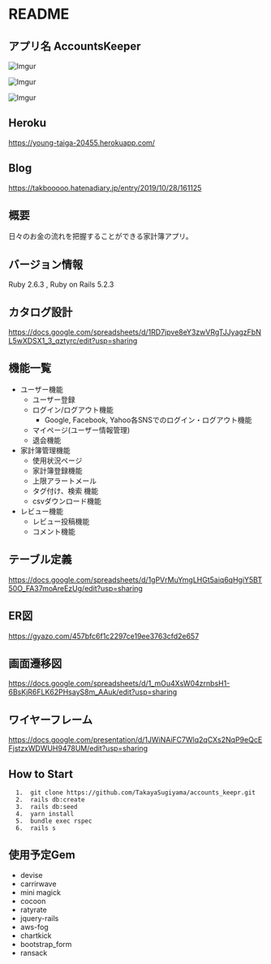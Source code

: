 # README

## アプリ名 AccountsKeeper

![Imgur](https://i.imgur.com/rNwt8Pa.png)


![Imgur](https://i.imgur.com/zCI9UlK.png)



![Imgur](https://i.imgur.com/CgNsrWz.png)

## Heroku 
https://young-taiga-20455.herokuapp.com/

## Blog 
https://takbooooo.hatenadiary.jp/entry/2019/10/28/161125

## 概要

  日々のお金の流れを把握することができる家計簿アプリ。


## バージョン情報

  Ruby 2.6.3 ,
  Ruby on Rails 5.2.3

## カタログ設計
https://docs.google.com/spreadsheets/d/1RD7jpve8eY3zwVRgTJJyagzFbNL5wXDSX1_3_qztyrc/edit?usp=sharing

## 機能一覧

- ユーザー機能 
  - ユーザー登録
  - ログイン/ログアウト機能 
    - Google, Facebook, Yahoo各SNSでのログイン・ログアウト機能
  -  マイページ(ユーザー情報管理)
  - 退会機能　
-  家計簿管理機能
    - 使用状況ページ 
    - 家計簿登録機能
    - 上限アラートメール
    -  タグ付け、検索 機能
    -  csvダウンロード機能
-  レビュー機能
    - レビュー投稿機能
    - コメント機能
    

## テーブル定義
https://docs.google.com/spreadsheets/d/1gPVrMuYmgLHGt5aiq6qHgiY5BT50O_FA37moAreEzUg/edit?usp=sharing

## ER図 
https://gyazo.com/457bfc6f1c2297ce19ee3763cfd2e657

## 画面遷移図
 https://docs.google.com/spreadsheets/d/1_mOu4XsW04zrnbsH1-6BsKjR6FLK62PHsayS8m_AAuk/edit?usp=sharing
## ワイヤーフレーム
https://docs.google.com/presentation/d/1JWiNAiFC7Wlq2qCXs2NqP9eQcEFjstzxWDWUH9478UM/edit?usp=sharing

## How to Start 
```
  1.  git clone https://github.com/TakayaSugiyama/accounts_keepr.git 
  2.  rails db:create 
  3.  rails db:seed 
  4.  yarn install
  5.  bundle exec rspec    
  6.  rails s  
```

## 使用予定Gem
- devise 
- carrirwave 
- mini magick 
- cocoon 
- ratyrate 
- jquery-rails 
- aws-fog 
- chartkick  
- bootstrap_form 
- ransack 


